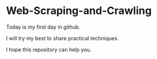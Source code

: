 # Web-Scraping-and-Crawling

Today is my first day in github. 

I will try my best to share practical techniques.

I hope this repository can help you.
